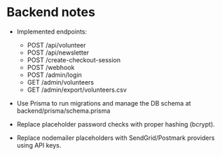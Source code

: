 # Backend notes

- Implemented endpoints:
  - POST /api/volunteer
  - POST /api/newsletter
  - POST /create-checkout-session
  - POST /webhook
  - POST /admin/login
  - GET  /admin/volunteers
  - GET  /admin/export/volunteers.csv

- Use Prisma to run migrations and manage the DB schema at backend/prisma/schema.prisma
- Replace placeholder password checks with proper hashing (bcrypt).
- Replace nodemailer placeholders with SendGrid/Postmark providers using API keys.
